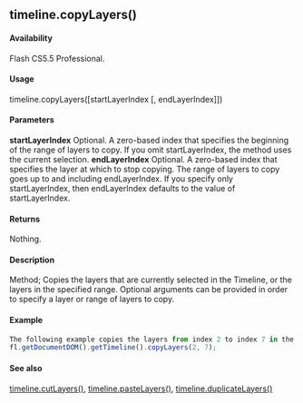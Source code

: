 ## timeline.copyLayers()

#### Availability

Flash CS5.5 Professional.

#### Usage

timeline.copyLayers(\[startLayerIndex \[, endLayerIndex\]\])

#### Parameters

**startLayerIndex** Optional. A zero-based index that specifies the beginning of the range of layers to copy. If you omit
startLayerIndex, the method uses the current selection.
**endLayerIndex** Optional. A zero-based index that specifies the layer at which to stop copying. The range of layers to copy goes up to and including endLayerIndex. If you specify only startLayerIndex, then endLayerIndex defaults to the value of startLayerIndex.

#### Returns

Nothing.

#### Description

Method; Copies the layers that are currently selected in the Timeline, or the layers in the specified range. Optional arguments can be provided in order to specify a layer or range of layers to copy.

#### Example

```javascript
The following example copies the layers from index 2 to index 7 in the Timeline:
fl.getDocumentDOM().getTimeline().copyLayers(2, 7);

```
#### See also

[timeline.cutLayers()](#!wielmic/developers-animatesdk-docs/test/Timeline_object/timeli15.md), [timeline.pasteLayers()](#!wielmic/developers-animatesdk-docs/test/Timeline_object/timeli35.md), [timeline.duplicateLayers()](#!wielmic/developers-animatesdk-docs/test/Timeline_object/timeli17.md)
